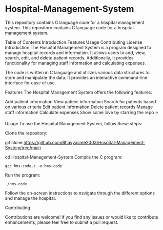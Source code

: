# Hospital-Management-System
This repository contains C language code for a hospital management system.
This repository contains C language code for a hospital management system.

Table of Contents
Introduction
Features
Usage
Contributing
License
Introduction
The Hospital Management System is a program designed to manage hospital records and information. It allows users to add, view, search, edit, and delete patient records. Additionally, it provides functionality for managing staff information and calculating expenses.

The code is written in C language and utilizes various data structures to store and manipulate the data. It provides an interactive command-line interface for ease of use.

Features
The Hospital Management System offers the following features:

Add patient information
View patient information
Search for patients based on various criteria
Edit patient information
Delete patient records
Manage staff information
Calculate expenses
Show some love by starring the repo ⭐

Usage
To use the Hospital Management System, follow these steps:

Clone the repository:

   git clone:https://github.com/Bhavyasree2003/Hospital-Management-System/tree/main

   cd Hospital-Management-System
Compile the C program:

    gcc hms-code.c -o hms-code
Run the program:

    ./hms-code
Follow the on-screen instructions to navigate through the different options and manage the hospital.

Contributing

Contributions are welcome! If you find any issues or would like to contribute enhancements, please feel free to submit a pull request.


